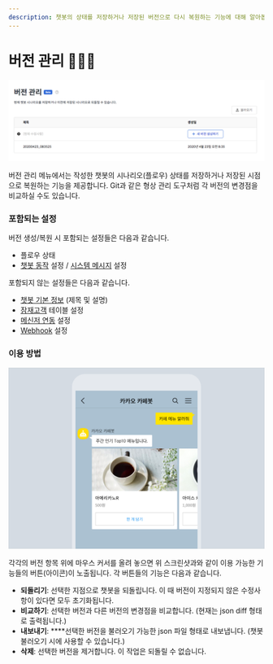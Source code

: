 ```yaml
---
description: 챗봇의 상태를 저장하거나 저장된 버전으로 다시 복원하는 기능에 대해 알아봅니다.
---
```


# 버전 관리 👩🏻‍🔬

![&#xBC84;&#xC804; &#xAD00;&#xB9AC; &#xBA54;&#xB274;](../../.gitbook/assets/versions.png)

버전 관리 메뉴에서는 작성한 챗봇의 시나리오\(플로우\) 상태를 저장하거나 저장된 시점으로 복원하는 기능을 제공합니다. Git과 같은 형상 관리 도구처럼 각 버전의 변경점을 비교하실 수도 있습니다.



### 포함되는 설정

버전 생성/복원 시 포함되는 설정들은 다음과 같습니다.

* 플로우 상태
* [챗봇 동작](../chatbot/system-response.md#undefined) 설정 / [시스템 메시지](../chatbot/system-response.md#undefined-1) 설정

포함되지 않는 설정들은 다음과 같습니다.

* [챗봇 기본 정보](bot-settings.md) \(제목 및 설명\)
* [잠재고객](../audience.md) 테이블 설정
* [메신저 연동](../messenger-integrations/) 설정
* [Webhook](webhook.md) 설정



### 이용 방법 

![&#xBC84;&#xC804; &#xAD00;&#xB9AC; &#xD638;&#xBC84; &#xBA54;&#xB274;](../../.gitbook/assets/image%20%2838%29.png)

각각의 버전 항목 위에 마우스 커서를 올려 놓으면 위 스크린샷과와 같이 이용 가능한 기능들의 버튼\(아이콘\)이 노출됩니다. 각 버튼들의 기능은 다음과 같습니다.

* **되돌리기**: 선택한 지점으로 챗봇을 되돌립니다. 이 때 버전이 지정되지 않은 수정사항이 있다면 모두 초기화됩니다.
* **비교하기**: 선택한 버전과 다른 버전의 변경점을 비교합니다. \(현재는 json diff 형태로 출력됩니다.\)  
* **내보내기**: ****선택한 버전을 불러오기 가능한 json 파일 형태로 내보냅니다. \(챗봇 불러오기 시에 사용할 수 있습니다.\)
* **삭제**: 선택한 버전을 제거합니다. 이 작업은 되돌릴 수 없습니다.



